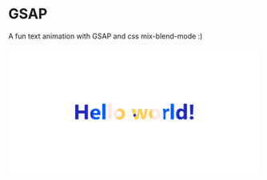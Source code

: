 # GSAP
A fun text animation with GSAP and css mix-blend-mode :)

![End result](/assets/images/example.png)
